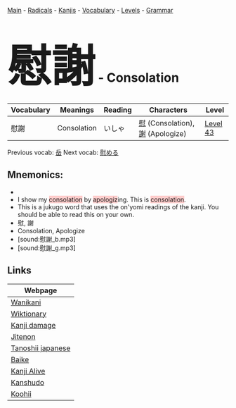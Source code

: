 <style> bigfont {font-size: 100px}</style>
[Main](../README.md) -
[Radicals](../radicals.md) -
[Kanjis](../kanjis.md) -
[Vocabulary](../vocabulary.md) -
[Levels](../levels.md) -
[Grammar](../grammar.md)
# <bigfont> 慰謝</bigfont> - Consolation 

| Vocabulary | Meanings | Reading | Characters | Level |
| --- | --- | --- | --- | --- |
| 慰謝 | Consolation | いしゃ |  [慰](../kanjis/慰.md) (Consolation), [謝](../kanjis/謝.md) (Apologize) | [Level 43](../levels/wk_level43.md) |

Previous vocab: [岳](岳.md) Next vocab: [慰める](慰める.md) 

## Mnemonics:

* 
* I show my <span style="background-color:#ffcccb"> consolation</span> by <span style="background-color:#ffcccb"> apologiz</span>ing. This is <span style="background-color:#ffcccb"> consolation</span>.
* This is a jukugo word that uses the on'yomi readings of the kanji. You should be able to read this on your own.
* 慰, 謝
* Consolation, Apologize
* [sound:慰謝_b.mp3]
* [sound:慰謝_g.mp3]


## Links 

| Webpage |
| --- |
| [Wanikani          ](https://www.wanikani.com/kanji/慰謝) |
| [Wiktionary        ](https://en.wiktionary.org/wiki/慰謝) |
| [Kanji damage      ](http://www.kanjidamage.com/kanji/search?utf8=✓&q=慰謝) |
| [Jitenon           ](https://jitenon.com/kanji/慰謝) |
| [Tanoshii japanese ](https://www.tanoshiijapanese.com/dictionary/kanji.cfm?k=慰謝) |
| [Baike             ](https://baike.baidu.com/item/慰謝) |
| [Kanji Alive       ](https://app.kanjialive.com/慰謝) |
| [Kanshudo          ](https://www.kanshudo.com/searchmn?q=慰謝) |
| [Koohii            ](https://kanji.koohii.com/study/kanji/慰謝) |
